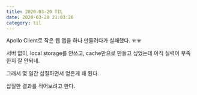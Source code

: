 ```yaml
---
title: 2020-03-20 TIL
date: 2020-03-20 21:03:26
category: til
---
```


Apollo Client로 작은 웹 앱을 하나 만들려다가 실패했다. ㅠㅠ

서버 없이, local storage를 안쓰고, cache만으로 만들고 싶었는데 아직 실력이 부족한지 잘 안되네.

그래서 몇 일간 삽질하면서 얻은게 꽤 된다.

삽질한 결과를 적어보려고 한다.
